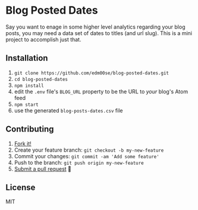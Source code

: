 # Blog Posted Dates

Say you want to enage in some higher level analytics regarding your blog posts, you may need a data set of dates to titles (and url slug). This is a mini project to accomplish just that.

## Installation

1. `git clone https://github.com/edm00se/blog-posted-dates.git`
2. `cd blog-posted-dates`
3. `npm install`
4. edit the `.env` file's `BLOG_URL` property to be the URL to _your_ blog's Atom feed
5. `npm start`
6. use the generated `blog-posts-dates.csv` file

## Contributing

1. [Fork it!](https://github.com/edm00se/blog-posted-dates#fork-destination-box)
2. Create your feature branch: `git checkout -b my-new-feature`
3. Commit your changes: `git commit -am 'Add some feature'`
4. Push to the branch: `git push origin my-new-feature`
5. [Submit a pull request](https://github.com/edm00se/blog-posted-dates/compare) :beers:

## License

MIT
